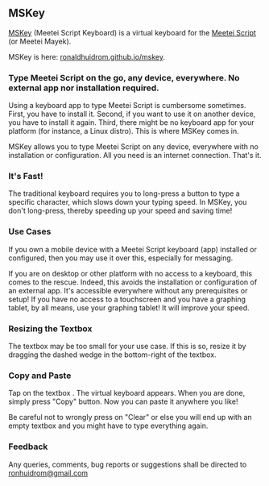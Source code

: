 ## MSKey

[MSKey](https://ronaldhuidrom.github.io/mskey) (Meetei Script Keyboard) is a virtual keyboard for the [Meetei Script](https://huidr.github.io/meetei-script) (or Meetei Mayek).

MSKey is here: [ronaldhuidrom.github.io/mskey](https://ronaldhuidrom.github.io/mskey).

### Type Meetei Script on the go, any device, everywhere. No external app nor installation required.

Using a keyboard app to type Meetei Script is cumbersome sometimes. First, you have to install it. Second, if you want to use it on another device, you have to install it again. Third, there might be no keyboard app for your platform (for instance, a Linux distro). This is where MSKey comes in.

MSKey allows you to type Meetei Script on any device, everywhere with no installation or configuration. All you need is an internet connection. That's it.

### It's Fast!

The traditional keyboard requires you to long-press a button to type a specific character, which slows down your typing speed. In MSKey, you don't long-press, thereby speeding up your speed and saving time!

### Use Cases

If you own a mobile device with a Meetei Script keyboard (app) installed or configured, then you may use it over this, especially for messaging.

If you are on desktop or other platform with no access to a keyboard, this comes to the rescue. Indeed, this avoids the installation or configuration of an external app. It's accessible everywhere without any prerequisites or setup! If you have no access to a touchscreen and you have a graphing tablet, by all means, use your graphing tablet! It will improve your speed.

### Resizing the Textbox

The textbox may be too small for your use case. If this is so, resize it by dragging the dashed wedge in the bottom-right of the textbox.

### Copy and Paste

Tap on the textbox . The virtual keyboard appears. When you are done, simply press "Copy" button. Now you can paste it anywhere you like!

Be careful not to wrongly press on "Clear" or else you will end up with an empty textbox and you might have to type everything again.

### Feedback

Any queries, comments, bug reports or suggestions shall be directed to [ronhuidrom@gmail.com](mailto:ronhuidrom@gmail.com)
